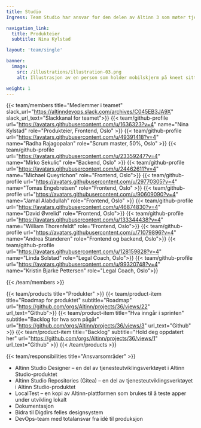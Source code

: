 ```yaml
---
title: Studio
Ingress: Team Studio har ansvar for den delen av Altinn 3 som møter tjenesteutviklerne og tjenesteeierne når de utvikler en tjeneste – fra de oppretter tjenesten til de skal konfigurere, utvikle skjemaet, teste og produksjonssette.

navigation_link:
  title: Produkteier
  subtitle: Nina Kylstad

layout: 'team/single'

banner:
  image:
    src: /illustrations/illustration-03.png
    alt: Illustrasjon av en person som holder mobilskjerm på kneet sitt

weight: 1
---
```


{{< team/members title="Medlemmer i teamet" slack_url="https://altinndevops.slack.com/archives/C045EB3JA9X" slack_url_text="Slackkanal for teamet">}}
{{< team/github-profile url="https://avatars.githubusercontent.com/u/1636323?v=4" name="Nina Kylstad" role="Produkteier, Frontend, Oslo" >}}
{{< team/github-profile url="https://avatars.githubusercontent.com/u/49391418?v=4" name="Radha Rajagopalan" role="Scrum master, 50%, Oslo" >}}
{{< team/github-profile url="https://avatars.githubusercontent.com/u/23359247?v=4" name="Mirko Sekulic" role="Backend, Oslo" >}}
{{< team/github-profile url="https://avatars.githubusercontent.com/u/24462611?v=4" name="Michael Queyrichon" role="Frontend, Oslo">}}
{{< team/github-profile url="https://avatars.githubusercontent.com/u/29770305?v=4" name="Tomas Engebretsen" role="Frontend, Oslo" >}}
{{< team/github-profile url="https://avatars.githubusercontent.com/u/90609090?v=4" name="Jamal Alabdullah" role="Frontend, Oslo" >}}
{{< team/github-profile url="https://avatars.githubusercontent.com/u/46874830?v=4" name="David Øvrelid" role="Frontend, Oslo">}}
{{< team/github-profile url="https://avatars.githubusercontent.com/u/133344438?v=4" name="William Thorenfeldt" role="Frontend, Oslo">}}
{{< team/github-profile url="https://avatars.githubusercontent.com/u/71079896?v=4" name="Andrea Standeren" role="Frontend og backend, Oslo">}}
{{< team/github-profile url="https://avatars.githubusercontent.com/u/128159828?v=4" name="Linda Solstad" role="Legal Coach, Oslo">}}
{{< team/github-profile url="https://avatars.githubusercontent.com/u/99320748?v=4" name="Kristin Bjarke Pettersen" role="Legal Coach, Oslo">}}

{{< /team/members >}}

{{< team/products title="Produkter" >}}
{{< team/product-item title="Roadmap for produktet" subtitle="Roadmap" url="https://github.com/orgs/Altinn/projects/36/views/22" url_text="Github">}}
{{< team/product-item title="Hva inngår i sprinten" subtitle="Backlog for hva som pågår" url="https://github.com/orgs/Altinn/projects/36/views/3" url_text="Github" >}}
{{< team/product-item title="Backlog" subtitle="Hold deg oppdatert her" url="https://github.com/orgs/Altinn/projects/36/views/1" url_text="Github" >}}
{{< /team/products >}}

{{< team/responsibilities title="Ansvarsområder" >}}

- Altinn Studio Designer – en del av tjenesteutviklingsverktøyet i Altinn Studio-produktet
-	Altinn Studio Repositories (Gitea) – en del av tjenesteutviklingsverktøyet i Altinn Studio-produktet
-	LocalTest – en kopi av Altinn-plattformen som brukes til å teste apper under utvikling lokalt
-	Dokumentasjon
-	Bidra til Digdirs felles designsystem
-	DevOps-team med totalansvar fra idé til produksjon



